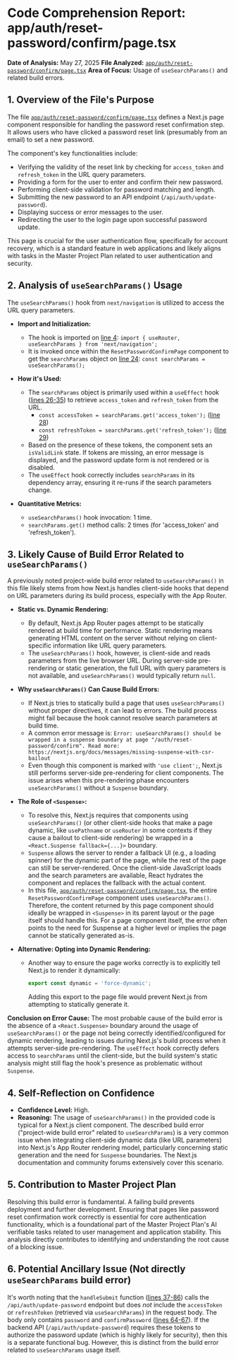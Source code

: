 # Code Comprehension Report: app/auth/reset-password/confirm/page.tsx

**Date of Analysis:** May 27, 2025
**File Analyzed:** [`app/auth/reset-password/confirm/page.tsx`](app/auth/reset-password/confirm/page.tsx)
**Area of Focus:** Usage of `useSearchParams()` and related build errors.

## 1. Overview of the File's Purpose

The file [`app/auth/reset-password/confirm/page.tsx`](app/auth/reset-password/confirm/page.tsx) defines a Next.js page component responsible for handling the password reset confirmation step. It allows users who have clicked a password reset link (presumably from an email) to set a new password.

The component's key functionalities include:
- Verifying the validity of the reset link by checking for `access_token` and `refresh_token` in the URL query parameters.
- Providing a form for the user to enter and confirm their new password.
- Performing client-side validation for password matching and length.
- Submitting the new password to an API endpoint (`/api/auth/update-password`).
- Displaying success or error messages to the user.
- Redirecting the user to the login page upon successful password update.

This page is crucial for the user authentication flow, specifically for account recovery, which is a standard feature in web applications and likely aligns with tasks in the Master Project Plan related to user authentication and security.

## 2. Analysis of `useSearchParams()` Usage

The `useSearchParams()` hook from `next/navigation` is utilized to access the URL query parameters.

- **Import and Initialization:**
  - The hook is imported on [line 4](app/auth/reset-password/confirm/page.tsx:4): `import { useRouter, useSearchParams } from 'next/navigation';`
  - It is invoked once within the `ResetPasswordConfirmPage` component to get the `searchParams` object on [line 24](app/auth/reset-password/confirm/page.tsx:24): `const searchParams = useSearchParams();`

- **How it's Used:**
  - The `searchParams` object is primarily used within a `useEffect` hook ([lines 26-35](app/auth/reset-password/confirm/page.tsx:26-35)) to retrieve `access_token` and `refresh_token` from the URL.
    - `const accessToken = searchParams.get('access_token');` ([line 28](app/auth/reset-password/confirm/page.tsx:28))
    - `const refreshToken = searchParams.get('refresh_token');` ([line 29](app/auth/reset-password/confirm/page.tsx:29))
  - Based on the presence of these tokens, the component sets an `isValidLink` state. If tokens are missing, an error message is displayed, and the password update form is not rendered or is disabled.
  - The `useEffect` hook correctly includes `searchParams` in its dependency array, ensuring it re-runs if the search parameters change.

- **Quantitative Metrics:**
  - `useSearchParams()` hook invocation: 1 time.
  - `searchParams.get()` method calls: 2 times (for 'access_token' and 'refresh_token').

## 3. Likely Cause of Build Error Related to `useSearchParams()`

A previously noted project-wide build error related to `useSearchParams()` in this file likely stems from how Next.js handles client-side hooks that depend on URL parameters during its build process, especially with the App Router.

- **Static vs. Dynamic Rendering:**
  - By default, Next.js App Router pages attempt to be statically rendered at build time for performance. Static rendering means generating HTML content on the server without relying on client-specific information like URL query parameters.
  - The `useSearchParams()` hook, however, is client-side and reads parameters from the live browser URL. During server-side pre-rendering or static generation, the full URL with query parameters is not available, and `useSearchParams()` would typically return `null`.

- **Why `useSearchParams()` Can Cause Build Errors:**
  - If Next.js tries to statically build a page that uses `useSearchParams()` without proper directives, it can lead to errors. The build process might fail because the hook cannot resolve search parameters at build time.
  - A common error message is: `Error: useSearchParams() should be wrapped in a suspense boundary at page "/auth/reset-password/confirm". Read more: https://nextjs.org/docs/messages/missing-suspense-with-csr-bailout`
  - Even though this component is marked with `'use client';`, Next.js still performs server-side pre-rendering for client components. The issue arises when this pre-rendering phase encounters `useSearchParams()` without a `Suspense` boundary.

- **The Role of `<Suspense>`:**
  - To resolve this, Next.js requires that components using `useSearchParams()` (or other client-side hooks that make a page dynamic, like `usePathname` or `useRouter` in some contexts if they cause a bailout to client-side rendering) be wrapped in a `<React.Suspense fallback={...}>` boundary.
  - `Suspense` allows the server to render a fallback UI (e.g., a loading spinner) for the dynamic part of the page, while the rest of the page can still be server-rendered. Once the client-side JavaScript loads and the search parameters are available, React hydrates the component and replaces the fallback with the actual content.
  - In this file, [`app/auth/reset-password/confirm/page.tsx`](app/auth/reset-password/confirm/page.tsx), the entire `ResetPasswordConfirmPage` component uses `useSearchParams()`. Therefore, the content returned by this page component should ideally be wrapped in `<Suspense>` in its parent layout or the page itself should handle this. For a page component itself, the error often points to the need for Suspense at a higher level or implies the page cannot be statically generated as-is.

- **Alternative: Opting into Dynamic Rendering:**
  - Another way to ensure the page works correctly is to explicitly tell Next.js to render it dynamically:
    ```typescript
    export const dynamic = 'force-dynamic';
    ```
    Adding this export to the page file would prevent Next.js from attempting to statically generate it.

**Conclusion on Error Cause:**
The most probable cause of the build error is the absence of a `<React.Suspense>` boundary around the usage of `useSearchParams()` or the page not being correctly identified/configured for dynamic rendering, leading to issues during Next.js's build process when it attempts server-side pre-rendering. The `useEffect` hook correctly defers access to `searchParams` until the client-side, but the build system's static analysis might still flag the hook's presence as problematic without `Suspense`.

## 4. Self-Reflection on Confidence

- **Confidence Level:** High.
- **Reasoning:** The usage of `useSearchParams()` in the provided code is typical for a Next.js client component. The described build error ("project-wide build error" related to `useSearchParams`) is a very common issue when integrating client-side dynamic data (like URL parameters) into Next.js's App Router rendering model, particularly concerning static generation and the need for `Suspense` boundaries. The Next.js documentation and community forums extensively cover this scenario.

## 5. Contribution to Master Project Plan

Resolving this build error is fundamental. A failing build prevents deployment and further development. Ensuring that pages like password reset confirmation work correctly is essential for core authentication functionality, which is a foundational part of the Master Project Plan's AI verifiable tasks related to user management and application stability. This analysis directly contributes to identifying and understanding the root cause of a blocking issue.

## 6. Potential Ancillary Issue (Not directly `useSearchParams` build error)

It's worth noting that the `handleSubmit` function ([lines 37-86](app/auth/reset-password/confirm/page.tsx:37-86)) calls the `/api/auth/update-password` endpoint but does *not* include the `accessToken` or `refreshToken` (retrieved via `useSearchParams`) in the request body. The body only contains `password` and `confirmPassword` ([lines 64-67](app/auth/reset-password/confirm/page.tsx:64-67)). If the backend API (`/api/auth/update-password`) requires these tokens to authorize the password update (which is highly likely for security), then this is a separate functional bug. However, this is distinct from the build error related to `useSearchParams` usage itself.